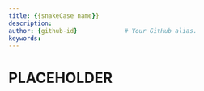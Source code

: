 ```yaml
---
title: {{snakeCase name}}       
description:                    
author: {github-id}             # Your GitHub alias.
keywords:
---
```


# PLACEHOLDER
